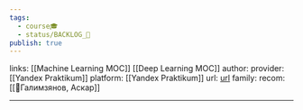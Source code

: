 ```yaml
---
tags:
  - course🎓
  - status/BACKLOG_🌰
publish: true
---
```

links: [[Machine Learning MOC]] [[Deep Learning MOC]]
author: 
provider: [[Yandex Praktikum]]
platform:  [[Yandex Praktikum]]
url: [url](https://practicum.yandex.ru/profile/data-scientist/)
family: 
recom: [[👤Галимзянов, Аскар]]

___


